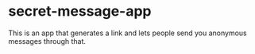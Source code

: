 # secret-message-app
 This is an app that generates a link and lets people send you anonymous messages through that.
